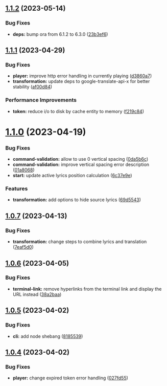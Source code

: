 ## [1.1.2](https://github.com/lyricstify/lyricstify/compare/v1.1.1...v1.1.2) (2023-05-14)


### Bug Fixes

* **deps:** bump ora from 6.1.2 to 6.3.0 ([23b3ef6](https://github.com/lyricstify/lyricstify/commit/23b3ef6bbf6b32e0d0824660d2e30163ec507d0a))

## [1.1.1](https://github.com/lyricstify/lyricstify/compare/v1.1.0...v1.1.1) (2023-04-29)


### Bug Fixes

* **player:** improve http error handling in currently playing ([d3860a7](https://github.com/lyricstify/lyricstify/commit/d3860a7086fe80482b7398fb04481b958e2e7e72))
* **transformation:** update deps to google-translate-api-x for better stability ([af00d84](https://github.com/lyricstify/lyricstify/commit/af00d84264b5bcf65590e14199f99ae9aa02d9b6))


### Performance Improvements

* **token:** reduce i/o to disk by cache entity to memory ([f219c84](https://github.com/lyricstify/lyricstify/commit/f219c842739f87ce5a9cb7371416ab7ffde9a8bf))

# [1.1.0](https://github.com/lyricstify/lyricstify/compare/v1.0.7...v1.1.0) (2023-04-19)


### Bug Fixes

* **command-validation:** allow to use 0 vertical spacing ([0da5b6c](https://github.com/lyricstify/lyricstify/commit/0da5b6c92a211edb1a85a2b66181dfdf454bef01))
* **command-validation:** improve vertical spacing error description ([01a8068](https://github.com/lyricstify/lyricstify/commit/01a80684bed76c78da64481edc9d0d98c81cf2de))
* **start:** update active lyrics position calculation ([6c37e9e](https://github.com/lyricstify/lyricstify/commit/6c37e9e03d010ffe1924df858d79b2950f81c4db))


### Features

* **transformation:** add options to hide source lyrics ([69d5543](https://github.com/lyricstify/lyricstify/commit/69d554350296749dfa9ed16f2ef871c9310b20f3))

## [1.0.7](https://github.com/lyricstify/lyricstify/compare/v1.0.6...v1.0.7) (2023-04-13)


### Bug Fixes

* **transformation:** change steps to combine lyrics and translation ([7eaf5d0](https://github.com/lyricstify/lyricstify/commit/7eaf5d0489dfde17f4c82d3212aed2dab128fa91))

## [1.0.6](https://github.com/lyricstify/lyricstify/compare/v1.0.5...v1.0.6) (2023-04-05)


### Bug Fixes

* **terminal-link:** remove hyperlinks from the terminal link and display the URL instead ([38a2baa](https://github.com/lyricstify/lyricstify/commit/38a2baae4a031536bcf649469f1b27ac2e33adda))

## [1.0.5](https://github.com/lyricstify/lyricstify/compare/v1.0.4...v1.0.5) (2023-04-02)


### Bug Fixes

* **cli:** add node shebang ([8185539](https://github.com/lyricstify/lyricstify/commit/81855393e2a45abd7e09f4ee40deae0933c27b71))

## [1.0.4](https://github.com/lyricstify/lyricstify/compare/v1.0.3...v1.0.4) (2023-04-02)


### Bug Fixes

* **player:** change expired token error handling ([027fd55](https://github.com/lyricstify/lyricstify/commit/027fd55bd65d3295eb5bc6e2859b1d4e1e09f807))
